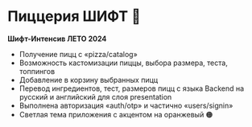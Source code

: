 # Пиццерия ШИФТ 🍕
**Шифт-Интенсив ЛЕТО 2024**

- Получение пицц с «pizza/catalog»
- Возможность кастомизации пиццы, выбора размера, теста, топпингов
- Добавление в корзину выбранных пицц
- Перевод ингредиентов, тест, размеров пицц с языка Backend на русский и английский для слоя presentation
- Выполнена авторизация «auth/otp» и частично «users/signin»
- Светлая тема приложения с акцентом на оранжевый 🟠
